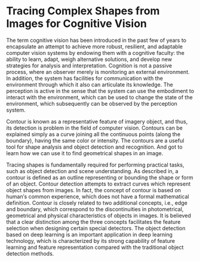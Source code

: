 # Tracing Complex Shapes from Images for Cognitive Vision

The term cognitive vision has been introduced in the past few of years to encapsulate an attempt to achieve more robust, resilient, and adaptable computer vision systems by endowing them with a cognitive faculty: the ability to learn, adapt, weigh alternative solutions, and develop new strategies for analysis and interpretation. Cognition is not a passive process, where an observer merely is monitoring an external environment. In addition, the system has facilities for communication with the environment through which it also can articulate its knowledge. The perception is active in the sense that the system can use the embodiment to interact with the environment, which can be used to change the state of the environment, which subsequently can be observed by the perception system.

Contour is known as a representative feature of imagery object, and thus, its detection is problem in the field of computer vision. Contours can be explained simply as a curve joining all the continuous points (along the boundary), having the same color or intensity. The contours are a useful tool for shape analysis and object detection and recognition. And got to learn how we can use it to find geometrical shapes in an image.

Tracing shapes is fundamentally required for performing practical tasks, such as object detection and scene understanding. As described in, a contour is defined as an outline representing or bounding the shape or form of an object. Contour detection attempts to extract curves which represent object shapes from images. In fact, the concept of contour is based on human′s common experience, which does not have a formal mathematical definition. Contour is closely related to two additional concepts, i.e., edge and boundary, which correspond to the discontinuities in photometrical, geometrical and physical characteristics of objects in images. It is believed that a clear distinction among the three concepts facilitates the feature selection when designing certain special detectors. The object detection based on deep learning is an important application in deep learning technology, which is characterized by its strong capability of feature learning and feature representation compared with the traditional object detection methods. 

